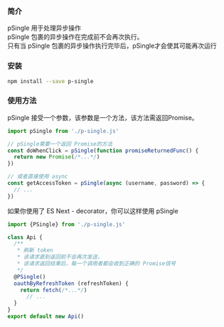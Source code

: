 ### 简介

pSingle 用于处理异步操作  
pSingle 包裹的异步操作在完成前不会再次执行。   
只有当 pSingle 包裹的异步操作执行完毕后，pSingle才会使其可能再次运行  


### 安装
```bash
npm install --save p-single
```

### 使用方法

pSingle 接受一个参数，该参数是一个方法，该方法需返回Promise。  

```javascript 
import pSingle from './p-single.js'

// pSingle需要一个返回 Promise的方法
const doWhenClick = pSingle(function promiseReturnedFunc() {
  return new Promise(/*...*/)
})

// 或者直接使用 async
const getAccessToken = pSingle(async (username, password) => {
  // ...
})
```

如果你使用了 ES Next - decorator，你可以这样使用 pSingle

```javascript 
import {PSingle} from './p-single.js'

class Api {
  /**
   * 刷新 token
   * 该请求直到返回前不会再次发送，
   * 该请求返回结果后，每一个调用者都会收到正确的 Promise信号
   */
  @PSingle()
  oauthByRefreshToken (refreshToken) {
    return fetch(/*...*/)
      // ...
  }
}
export default new Api()
```